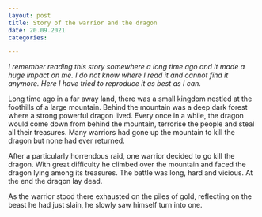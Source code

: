 ```yaml
---
layout: post
title: Story of the warrior and the dragon
date: 20.09.2021
categories: 

---
```


*I remember reading this story somewhere a long time ago and it made a huge impact on me. I do not know where I read it and cannot find it anymore. Here I have tried to reproduce it as best as I can.* 

Long time ago in a far away land, there was a small kingdom nestled at the foothills of a large mountain. Behind the mountain was a deep dark forest where a strong powerful dragon lived. Every once in a while, the dragon would come down from behind the mountain, terrorise the people and steal all their treasures. Many warriors had gone up the mountain to kill the dragon but none had ever returned. 

After a particularly horrendous raid, one warrior decided to go kill the dragon. With great difficulty he climbed over the mountain and faced the dragon lying among its treasures. The battle was long, hard and vicious. At the end the dragon lay dead. 

As the warrior stood there exhausted on the piles of gold, reflecting on the beast he had just slain, he slowly saw himself turn into one. 
